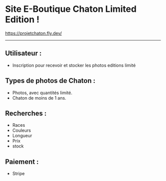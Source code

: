 # Site E-Boutique Chaton Limited Edition !
https://projetchaton.fly.dev/

---

## Utilisateur :

- Inscription pour recevoir et stocker les photos editions limité

## Types de photos de Chaton :

- Photos, avec quantités limité.
- Chaton de moins de 1 ans.

## Recherches :

- Races
- Couleurs
- Longueur
- Prix
- stock

## Paiement :

- Stripe
